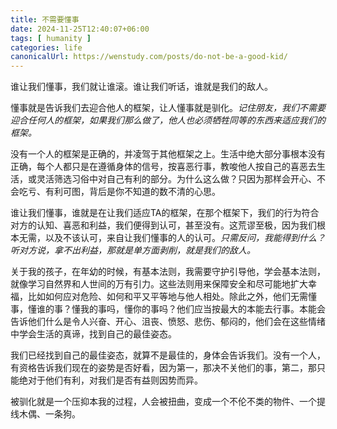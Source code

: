 ```yaml
---
title: 不需要懂事
date: 2024-11-25T12:40:07+06:00
tags: [ humanity ]
categories: life
canonicalUrl: https://wenstudy.com/posts/do-not-be-a-good-kid/
---
```


谁让我们懂事，我们就让谁滚。谁让我们听话，谁就是我们的敌人。

懂事就是告诉我们去迎合他人的框架，让人懂事就是驯化。_记住朋友，我们不需要迎合任何人的框架，如果我们那么做了，他人也必须牺牲同等的东西来适应我们的框架。_

<!-- more -->
没有一个人的框架是正确的，并凌驾于其他框架之上。生活中绝大部分事根本没有正确，每个人都只是在遵循身体的信号，按喜恶行事，教唆他人按自己的喜恶去生活，或灵活筛选习俗中对自己有利的部分。为什么这么做？只因为那样会开心、不会吃亏、有利可图，背后是你不知道的数不清的心思。

谁让我们懂事，谁就是在让我们适应TA的框架，在那个框架下，我们的行为符合对方的认知、喜恶和利益，我们便得到认可，甚至没有。这荒谬至极，因为我们根本无需，以及不该认可，来自让我们懂事的人的认可。_只需反问，我能得到什么？听对方说，拿不出利益，那就是单方面剥削，就是我们的敌人。_

关于我的孩子，在年幼的时候，有基本法则，我需要守护引导他，学会基本法则，就像学习自然界和人世间的万有引力。这些法则用来保障安全和尽可能地扩大幸福，比如如何应对危险、如何和平又平等地与他人相处。除此之外，他们无需懂事，懂谁的事？懂我的事吗，懂你的事吗？他们应当按最大的本能去行事。本能会告诉他们什么是令人兴奋、开心、沮丧、愤怒、悲伤、郁闷的，他们会在这些情绪中学会生活的真谛，找到自己的最佳姿态。

我们已经找到自己的最佳姿态，就算不是最佳的，身体会告诉我们。没有一个人，有资格告诉我们现在的姿势是否好看，因为第一，那决不关他们的事，第二，那只能绝对于他们有利，对我们是否有益则因势而异。

被驯化就是一个压抑本我的过程，人会被扭曲，变成一个不伦不类的物件、一个提线木偶、一条狗。
